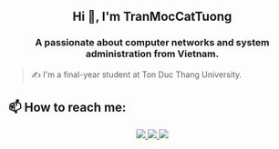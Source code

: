 <h2 align="center">Hi 👋, I'm TranMocCatTuong</h2>
<p align="center">
  <h3 align="center">A passionate about computer networks and system administration from Vietnam.</h3>
</p>

> ✍ I'm a final-year student at Ton Duc Thang University.

## 📫 How to reach me:

<p align="center">
  <a href="https://www.facebook.com/profile.php?id=100017125089404" alt="Facebook">
    <img src="https://img.icons8.com/fluent/48/000000/facebook-new.png" target="_blank" />
  </a> 
  <a href="https://github.com/TranMocCatTuong" alt="Github">
    <img src="https://img.icons8.com/fluent/48/000000/github.png"/>
  </a> 
  <a href="mailto:khoahoc4321@gmail.com" alt="Email">
    <img src="https://img.icons8.com/fluent/48/000000/mailing.png"/>
  </a>
</p>

